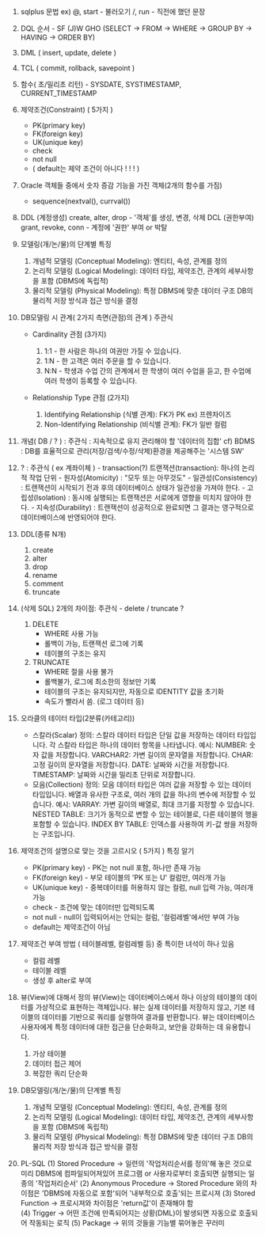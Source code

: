 1. sqlplus 문법
	ex)
		@, start - 불러오기
		/, run - 직전에 했던 문장

2. DQL 순서 - SF (J)W GHO (SELECT → FROM → WHERE → GROUP BY → HAVING → ORDER BY)

3. DML ( insert, update, delete )

4. TCL ( commit, rollback, savepoint )

5. 함수( 초/밀리초 리턴) - SYSDATE, SYSTIMESTAMP, CURRENT_TIMESTAMP

6. 제약조건(Constraint) ( 5가지 )
	- PK(primary key)
	- FK(foreign key)
	- UK(unique key)
	- check
	- not null
	- ( default는 제약 조건이 아니다 ! ! ! )

7. Oracle 객체들 중에서 숫자 증감 기능을 가진 객체(2개의 함수를 가짐) 
	- sequence(nextval(), currval())
	
8. DDL (계정생성) create, alter, drop - '객체'를 생성, 변경, 삭제
   DCL (권한부여) grant, revoke, conn - 계정에 '권한' 부여 or 박탈

9. 모델링(개/논/물)의 단계별 특징
	1. 개념적 모델링 (Conceptual Modeling): 엔티티, 속성, 관계를 정의
	2. 논리적 모델링 (Logical Modeling): 데이터 타입, 제약조건, 관계의 세부사항을 포함 (DBMS에 독립적)
	3. 물리적 모델링 (Physical Modeling): 특정 DBMS에 맞춘 데이터 구조 DB의 물리적 저장 방식과 접근 방식을 결정

10. DB모델링 시 관계( 2가지 측면(관점)의 관계 ) 주관식
	- Cardinality 관점 (3가지)
		1. 1:1 - 한 사람은 하나의 여권만 가질 수 있습니다.
		2. 1:N - 한 고객은 여러 주문을 할 수 있습니다.
		3. N:N - 학생과 수업 간의 관계에서 한 학생이 여러 수업을 듣고, 한 수업에 여러 학생이 등록할 수 있습니다.
		   
	- Relationship Type 관점 (2가지)
		1. Identifying Relationship (식별 관계): FK가 PK ex) 프렌차이즈
		2. Non-Identifying Relationship (비식별 관계): FK가 일반 컬럼

11. 개념( DB / ? ) : 주관식
	: 지속적으로 유지 관리해야 할 '데이터의 집합'
	cf) BDMS : DB를 효율적으로 관리(저장/검색/수정/삭제)환경을 제공해주는 '시스템 SW'

12. ? : 주관식 ( ex 계좌이체 ) - transaction(?)
	트랜잭션(transaction):
	하나의 논리적 작업 단위
		- 원자성(Atomicity) : "모두 또는 아무것도"
		- 일관성(Consistency) : 트랜잭션이 시작되기 전과 후의 데이터베이스 상태가 일관성을 가져야 한다.
		- 고립성(Isolation) : 동시에 실행되는 트랜잭션은 서로에게 영향을 미치지 않아야 한다.
		- 지속성(Durability) : 트랜잭션이 성공적으로 완료되면 그 결과는 영구적으로 데이터베이스에 반영되어야 한다.

13. DDL(종류 N개)
	1. create
	2. alter
	3. drop
	4. rename
	5. comment
	6. truncate

14. (삭제 SQL) 2개의 차이점: 주관식 - delete / truncate ?
	1. DELETE
		- WHERE 사용 가능
		- 롤백이 가능, 트랜잭션 로그에 기록
		- 테이블의 구조는 유지
	2. TRUNCATE
		- WHERE 절을 사용 불가
		- 롤백불가, 로그에 최소한의 정보만 기록
		- 테이블의 구조는 유지되지만, 자동으로 IDENTITY 값을 초기화      
		- 속도가 빨라서 씀. (로그 데이터 등)

15. 오라클의 테이터 타입(2분류(카테고리))
	- 스칼라(Scalar)
		정의: 스칼라 데이터 타입은 단일 값을 저장하는 데이터 타입입니다. 각 스칼라 타입은 하나의 데이터 항목을 나타냅니다.
		예시:
		NUMBER: 숫자 값을 저장합니다.
		VARCHAR2: 가변 길이의 문자열을 저장합니다.
		CHAR: 고정 길이의 문자열을 저장합니다.
		DATE: 날짜와 시간을 저장합니다.
		TIMESTAMP: 날짜와 시간을 밀리초 단위로 저장합니다.
	- 모음(Collection)
		정의: 모음 데이터 타입은 여러 값을 저장할 수 있는 데이터 타입입니다. 배열과 유사한 구조로, 여러 개의 값을 하나의 변수에 저장할 수 있습니다.
		예시:
		VARRAY: 가변 길이의 배열로, 최대 크기를 지정할 수 있습니다.
		NESTED TABLE: 크기가 동적으로 변할 수 있는 테이블로, 다른 테이블의 행을 포함할 수 있습니다.
		INDEX BY TABLE: 인덱스를 사용하여 키-값 쌍을 저장하는 구조입니다.

16. 제약조건의 설명으로 맞는 것을 고르시오 ( 5가지 ) 특징 알기
    - PK(primary key) - PK는 not null 포함, 하나만 존재 가능
	- FK(foreign key) - 부모 테이블의 'PK 또는 U' 컬럼만, 여러개 가능 
	- UK(unique key) - 중복데이터를 허용하지 않는 컬럼, null 입력 가능, 여러개 가능 
	- check - 조건에 맞는 데이터만 입력되도록
	- not null - null이 입력되어서는 안되는 컬럼, '컬럼레벨'에서만 부여 가능
	- default는 제약조건이 아님

17. 제약조건 부여 방법 ( 테이블레벨, 컬럼레벨 등) 중 특이한 녀석이 하나 있음
    - 컬럼 레벨
	- 테이블 레벨
	- 생성 후 alter로 부여

18. 뷰(View)에 대해서
	정의
	뷰(View)는 데이터베이스에서 하나 이상의 테이블의 데이터를 가상적으로 표현하는 객체입니다. 뷰는 실제 데이터를 저장하지 않고, 기본 테이블의 데이터를 기반으로 쿼리를 실행하여 결과를 반환합니다. 뷰는 데이터베이스 사용자에게 특정 데이터에 대한 접근을 단순화하고, 보안을 강화하는 데 유용합니다.
	1. 가상 테이블
	2. 데이터 접근 제어
	3. 복잡한 쿼리 단순화

19. DB모델링(개/논/물)의 단계별 특징
	1. 개념적 모델링 (Conceptual Modeling): 엔티티, 속성, 관계를 정의
	2. 논리적 모델링 (Logical Modeling): 데이터 타입, 제약조건, 관계의 세부사항을 포함 (DBMS에 독립적)
	3. 물리적 모델링 (Physical Modeling): 특정 DBMS에 맞춘 데이터 구조 DB의 물리적 저장 방식과 접근 방식을 결정

20. PL-SQL
	(1) Stored Procedure
       -> 일련의 '작업처리순서를 정의'해 놓은 것으로 
         미리 DBMS에 컴파일되어져있어 프로그램 or 사용자로부터 
	 호출되면 실행되는 일종의 '작업처리순서' 
   (2) Anonymous Procedure 
       -> Stored Procedure 와의 차이점은 'DBMS에 자동으로 포함'되어 
         '내부적으로 호출'되는 프로시져 
   (3) Stored Function 
       -> 프로시져와 차이점은 'return값'이 존재해야 함  
   (4) Trigger 
       -> 어떤 조건에 만족되어지는 상황(DML)이 발생되면 
         자동으로 호출되어 작동되는 로직 
   (5) Package 
       -> 위의 것들을 기능별 묶어놓은 꾸러미